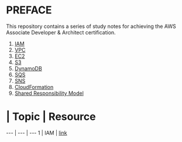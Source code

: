 # PREFACE

This repository contains a series of study notes for achieving the AWS Associate Developer & Architect certification.

 1. [IAM](https://www.google.com)
 2. [VPC](https://www.google.com)
 3. [EC2](https://www.google.com)
 4. [S3](https://www.google.com)
 5. [DynamoDB](https://www.google.com)
 6. [SQS](https://www.google.com)
 7. [SNS](https://www.google.com)
 8. [CloudFormation](https://www.google.com)
 9. [Shared Responsibility Model](https://www.google.com)

 # | Topic | Resource
 --- | --- | ---
 1 | IAM | [link](https://www.google.com)

